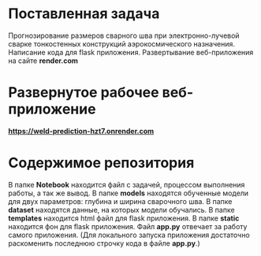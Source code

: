 # Поставленная задача
Прогнозирование размеров сварного шва при электронно-лучевой сварке тонкостенных конструкций аэрокосмического назначения.
Написание кода для flask приложения.
Развертывание веб-приложения на сайте **render.com**

# Развернутое рабочее веб-приложение
**https://weld-prediction-hzt7.onrender.com**


# Содержимое репозитория
В папке **Notebook** находится файл с задачей, процессом выполнения работы, а так же вывод.
В папке **models** находятся обученные модели для двух параметров: глубина и ширина сварочного шва.
В папке **dataset** находятся данные, на которых модели обучались.
В папке **templates** находится html файл для flask приложения.
В папке **static** находится фон для flask приложения.
Файл **app.py** отвечает за работу самого приложения.
(Для локального запуска приложения достаточно раскоменить последнюю строчку кода в файле **app.py**.)
